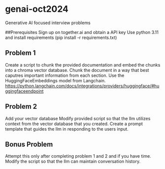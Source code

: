 # genai-oct2024

Generative AI focused interview problems

##Prerequisites
Sign up on together.ai and obtain a API key
Use python 3.11 and install requirements (pip install -r requirements.txt)

## Problem 1 

Create a script to chunk the provided documentation and embed the chunks into a chroma vector database. 
Chunk the document in a way that best caputres important information from each section.
Use the HuggingFaceEmbeddings model from Langchain.
https://python.langchain.com/docs/integrations/providers/huggingface/#huggingfaceendpoint 

## Problem 2
Add your vector database 
Modify provided script so that the llm utilizes context from the vector database that you created.
Create a prompt template that guides the llm in responding to the users input.


## Bonus Problem

Attempt this only after completing problem 1 and 2 and if you have time.
Modify the script so that the llm can maintain conversation history.

